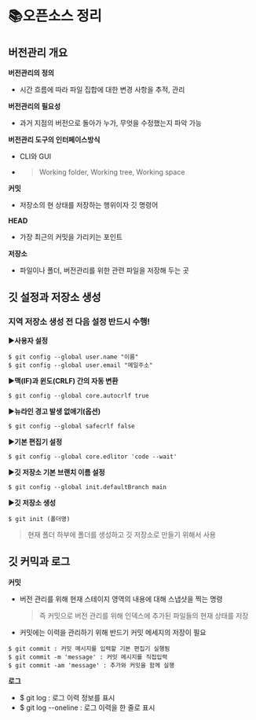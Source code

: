 # 📚오픈소스 정리
## 버전관리 개요
**버전관리의 정의**
- 시간 흐름에 따라 파일 집합에 대한 변경 사항을 추적, 관리

**버전관리의 필요성**
- 과거 지점의 버전으로 돌아가 누가, 무엇을 수정했는지 파악 가능

**버전관리 도구의 인터페이스방식**
- CLI와 GUI
- > Working folder, Working tree, Working space

**커밋**
- 저장소의 현 상태를 저장하는 행위이자 깃 명령어

**HEAD**
- 가장 최근의 커밋을 가리키는 포인트

**저장소**
- 파일이나 폴더, 버전관리를 위한 관련 파일을 저장해 두는 곳

## 깃 설정과 저장소 생성
### 지역 저장소 생성 전 다음 설정 반드시 수행!
▶️**사용자 설정**
``` git
$ git config --global user.name "이름"
$ git config --global user.email "메일주소"
```
▶️**맥(IF)과 윈도(CRLF) 간의 자동 변환**
```git
$ git config --global core.autocrlf true
```
▶️**뉴라인 경고 발생 없애기(옵션)**
```git
$ git config --global safecrlf false
```
▶️**기본 편집기 설정**
```git
$ git config --global core.edlitor 'code --wait'
```
▶️**깃 저장소 기본 브랜치 이름 설정**
```git
$ git config --global init.defaultBranch main
```
▶️**깃 저장소 생성**
```git
$ git init (폴더명)
```
> 현재 폴더 하부에 폴더를 생성하고 깃 저장소로 만들기 위해서 사용

## 깃 커믹과 로그
**커밋**
- 버전 관리를 위해 현재 스테이지 영역의 내용에 대해 스냅샷을 찍는 명령
  > 즉 커밋으로 버전 관리를 위해 인덱스에 추가된 파일들의 현재 상태를 저장
- 커밋에는 이력을 관리하기 위해 반드기 커밋 메세지의 저장이 필요
```git
$ git commit : 커밋 메시지를 입력할 기본 편집기 실행됨
$ git commit -m 'message' : 커밋 메시지를 직접입력
$ git commit -am 'message' : 추가와 커밋을 함께 실행
```
**로그**
- $ git log : 로그 이력 정보를 표시
- $ git log --oneline : 로그 이력을 한 줄로 표시
